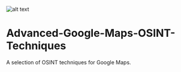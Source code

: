 ![alt text](https://www.logolynx.com/topic/google+maps#&gid=1&pid=5)
# Advanced-Google-Maps-OSINT-Techniques
A selection of OSINT techniques for Google Maps. 
